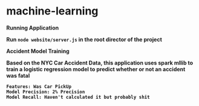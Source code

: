 # machine-learning

<b> Running Application <b>

Run `node website/server.js` in the root director of the project

<b> Accident Model Training </b>

Based on the NYC Car Accident Data, this application uses spark mllib to train a logistic regression model to predict whether or not an accident was fatal

```
Features: Was Car PickUp
Model Precision: 2% Precision
Model Recall: Haven't calculated it but probably shit
```
